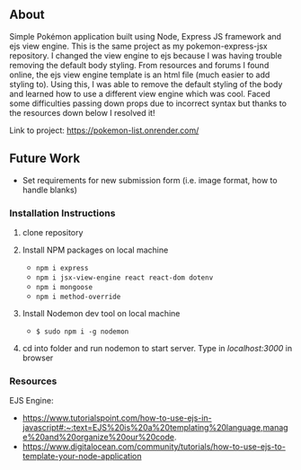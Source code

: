 ## About

Simple Pokémon application built using Node, Express JS framework and ejs view engine. This is the same project as my pokemon-express-jsx repository. I changed the view engine to ejs because I was having trouble removing the default body styling. From resources and forums I found online, the ejs view engine template is an html file (much easier to add styling to). Using this, I was able to remove the default styling of the body and learned how to use a different view engine which was cool. Faced some difficulties passing down props due to incorrect syntax but thanks to the resources down below I resolved it!

Link to project: https://pokemon-list.onrender.com/

## Future Work

- Set requirements for new submission form (i.e. image format, how to handle blanks)

### Installation Instructions

1. clone repository

2. Install NPM packages on local machine

   - `npm i express`
   - `npm i jsx-view-engine react react-dom dotenv`
   - `npm i mongoose`
   - `npm i method-override`

3. Install Nodemon dev tool on local machine

   - `$ sudo npm i -g nodemon`

4. cd into folder and run nodemon to start server. Type in _localhost:3000_ in browser

### Resources

EJS Engine:

- https://www.tutorialspoint.com/how-to-use-ejs-in-javascript#:~:text=EJS%20is%20a%20templating%20language,manage%20and%20organize%20our%20code.
- https://www.digitalocean.com/community/tutorials/how-to-use-ejs-to-template-your-node-application
